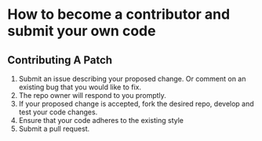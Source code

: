 # How to become a contributor and submit your own code

## Contributing A Patch

1. Submit an issue describing your proposed change. Or comment on an existing bug that you would like to fix. 
3. The repo owner will respond to you promptly.
4. If your proposed change is accepted, fork the desired repo, develop and test your code changes.
1. Ensure that your code adheres to the existing style 
1. Submit a pull request.

